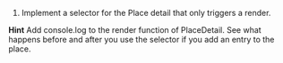 1. Implement a selector for the Place detail that only triggers a render.

**Hint** Add console.log to the render function of PlaceDetail. See what happens before and after you use the selector if you add an entry to the place.
